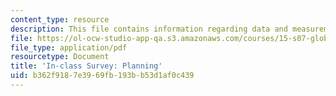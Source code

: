```yaml
---
content_type: resource
description: This file contains information regarding data and measurement.
file: https://ol-ocw-studio-app-qa.s3.amazonaws.com/courses/15-s07-globalhealth-lab-spring-2013/b362f9187e3969fb193bb53d1af0c439_MIT15_S07S13_plancheck.pdf
file_type: application/pdf
resourcetype: Document
title: 'In-class Survey: Planning'
uid: b362f918-7e39-69fb-193b-b53d1af0c439
---
```

